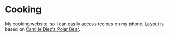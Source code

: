 # Cooking

My cooking website, so I can easily access recipes on my phone. Layout is based on [Camille Diez's Polar Bear](http://github.com/diezcami).
